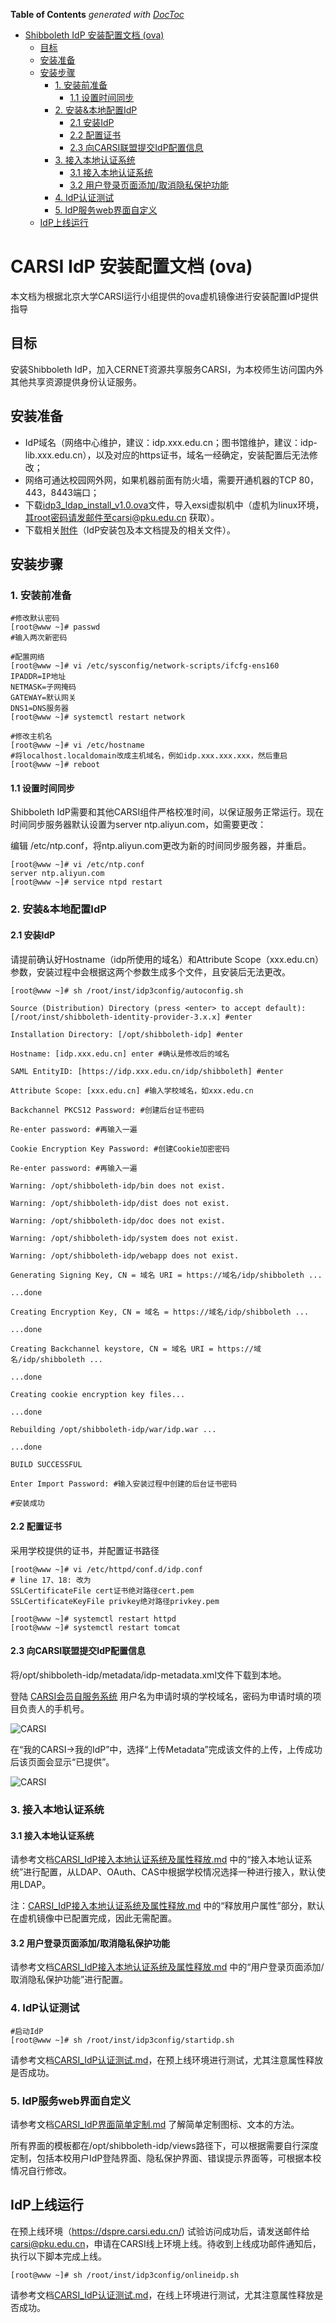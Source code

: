 <!-- START doctoc generated TOC please keep comment here to allow auto update -->
<!-- DON'T EDIT THIS SECTION, INSTEAD RE-RUN doctoc TO UPDATE -->
**Table of Contents**  *generated with [DocToc](https://github.com/thlorenz/doctoc)*

- [Shibboleth IdP 安装配置文档 (ova)](#shibboleth-idp-%E5%AE%89%E8%A3%85%E9%85%8D%E7%BD%AE%E6%96%87%E6%A1%A3-ova)
  - [目标](#%E7%9B%AE%E6%A0%87)
  - [安装准备](#%E5%AE%89%E8%A3%85%E5%87%86%E5%A4%87)
  - [安装步骤](#%E5%AE%89%E8%A3%85%E6%AD%A5%E9%AA%A4)
    - [1. 安装前准备](#1-%E5%AE%89%E8%A3%85%E5%89%8D%E5%87%86%E5%A4%87)
      - [1.1 设置时间同步](#11-%E8%AE%BE%E7%BD%AE%E6%97%B6%E9%97%B4%E5%90%8C%E6%AD%A5)
    - [2. 安装&本地配置IdP](#2-%E5%AE%89%E8%A3%85%E6%9C%AC%E5%9C%B0%E9%85%8D%E7%BD%AEidp)
      - [2.1 安装IdP](#21-%E5%AE%89%E8%A3%85idp)
      - [2.2 配置证书](#22-%E9%85%8D%E7%BD%AE%E8%AF%81%E4%B9%A6)
      - [2.3 向CARSI联盟提交IdP配置信息](#23-%E5%90%91carsi%E8%81%94%E7%9B%9F%E6%8F%90%E4%BA%A4idp%E9%85%8D%E7%BD%AE%E4%BF%A1%E6%81%AF)
    - [3. 接入本地认证系统](#3-%E6%8E%A5%E5%85%A5%E6%9C%AC%E5%9C%B0%E8%AE%A4%E8%AF%81%E7%B3%BB%E7%BB%9F)
      - [3.1 接入本地认证系统](#31-%E6%8E%A5%E5%85%A5%E6%9C%AC%E5%9C%B0%E8%AE%A4%E8%AF%81%E7%B3%BB%E7%BB%9F)
      - [3.2 用户登录页面添加/取消隐私保护功能](#32-%E7%94%A8%E6%88%B7%E7%99%BB%E5%BD%95%E9%A1%B5%E9%9D%A2%E6%B7%BB%E5%8A%A0%E5%8F%96%E6%B6%88%E9%9A%90%E7%A7%81%E4%BF%9D%E6%8A%A4%E5%8A%9F%E8%83%BD)
    - [4. IdP认证测试](#4-idp%E8%AE%A4%E8%AF%81%E6%B5%8B%E8%AF%95)
    - [5. IdP服务web界面自定义](#5-idp%E6%9C%8D%E5%8A%A1web%E7%95%8C%E9%9D%A2%E8%87%AA%E5%AE%9A%E4%B9%89)
  - [IdP上线运行](#idp%E4%B8%8A%E7%BA%BF%E8%BF%90%E8%A1%8C)

<!-- END doctoc generated TOC please keep comment here to allow auto update -->

 

# CARSI IdP 安装配置文档 (ova)



本文档为根据北京大学CARSI运行小组提供的ova虚机镜像进行安装配置IdP提供指导

## 目标

安装Shibboleth IdP，加入CERNET资源共享服务CARSI，为本校师生访问国内外其他共享资源提供身份认证服务。

## 安装准备

- IdP域名（网络中心维护，建议：idp.xxx.edu.cn；图书馆维护，建议：idp-lib.xxx.edu.cn），以及对应的https证书，域名一经确定，安装配置后无法修改；
- 网络可通达校园网外网，如果机器前面有防火墙，需要开通机器的TCP 80，443，8443端口；
- 下载[idp3_ldap_install_v1.0.ova](https://mgmt.carsi.edu.cn/frontend/web/docs/idp3_ldap_install_v1.0.ova)文件，导入exsi虚拟机中（虚机为linux环境，其root密码请发邮件至carsi@pku.edu.cn 获取）。
- 下载相关[附件](https://mgmt.carsi.edu.cn/frontend/web/docs/carsi-idp-installation-manual.zip)（IdP安装包及本文档提及的相关文件）。

## 安装步骤

### 1. 安装前准备

```
#修改默认密码
[root@www ~]# passwd
#输入两次新密码

#配置网络
[root@www ~]# vi /etc/sysconfig/network-scripts/ifcfg-ens160
IPADDR=IP地址
NETMASK=子网掩码
GATEWAY=默认网关
DNS1=DNS服务器
[root@www ~]# systemctl restart network

#修改主机名
[root@www ~]# vi /etc/hostname
#将localhost.localdomain改成主机域名，例如idp.xxx.xxx.xxx，然后重启
[root@www ~]# reboot
```



#### 1.1 设置时间同步

Shibboleth IdP需要和其他CARSI组件严格校准时间，以保证服务正常运行。现在时间同步服务器默认设置为server ntp.aliyun.com，如需要更改：

编辑 /etc/ntp.conf，将ntp.aliyun.com更改为新的时间同步服务器，并重启。

```
[root@www ~]# vi /etc/ntp.conf
server ntp.aliyun.com
[root@www ~]# service ntpd restart
```



### 2. 安装&本地配置IdP

#### 2.1 安装IdP
请提前确认好Hostname（idp所使用的域名）和Attribute Scope（xxx.edu.cn）参数，安装过程中会根据这两个参数生成多个文件，且安装后无法更改。

```
[root@www ~]# sh /root/inst/idp3config/autoconfig.sh

Source (Distribution) Directory (press <enter> to accept default): [/root/inst/shibboleth-identity-provider-3.x.x] #enter

Installation Directory: [/opt/shibboleth-idp] #enter

Hostname: [idp.xxx.edu.cn] enter #确认是修改后的域名

SAML EntityID: [https://idp.xxx.edu.cn/idp/shibboleth] #enter

Attribute Scope: [xxx.edu.cn] #输入学校域名，如xxx.edu.cn

Backchannel PKCS12 Password: #创建后台证书密码

Re-enter password: #再输入一遍

Cookie Encryption Key Password: #创建Cookie加密密码

Re-enter password: #再输入一遍

Warning: /opt/shibboleth-idp/bin does not exist.

Warning: /opt/shibboleth-idp/dist does not exist.

Warning: /opt/shibboleth-idp/doc does not exist.

Warning: /opt/shibboleth-idp/system does not exist.

Warning: /opt/shibboleth-idp/webapp does not exist.

Generating Signing Key, CN = 域名 URI = https://域名/idp/shibboleth ...

...done

Creating Encryption Key, CN = 域名 = https://域名/idp/shibboleth ...

...done

Creating Backchannel keystore, CN = 域名 URI = https://域名/idp/shibboleth ...

...done

Creating cookie encryption key files...

...done

Rebuilding /opt/shibboleth-idp/war/idp.war ...

...done

BUILD SUCCESSFUL

Enter Import Password: #输入安装过程中创建的后台证书密码

#安装成功
```



#### 2.2 配置证书

采用学校提供的证书，并配置证书路径

```
[root@www ~]# vi /etc/httpd/conf.d/idp.conf
# line 17、18: 改为
SSLCertificateFile cert证书绝对路径cert.pem
SSLCertificateKeyFile privkey绝对路径privkey.pem

[root@www ~]# systemctl restart httpd
[root@www ~]# systemctl restart tomcat
```



#### 2.3 向CARSI联盟提交IdP配置信息

将/opt/shibboleth-idp/metadata/idp-metadata.xml文件下载到本地。

登陆 [CARSI会员自服务系统](https://mgmt.carsi.edu.cn) 用户名为申请时填的学校域名，密码为申请时填的项目负责人的手机号。

![CARSI](/CARSI_IdP安装配置文档_ova.files/001.png)

在“我的CARSI->我的IdP”中，选择“上传Metadata”完成该文件的上传，上传成功后该页面会显示“已提供”。

![CARSI](/CARSI_IdP安装配置文档_ova.files/002.png)

### 3. 接入本地认证系统

#### 3.1 接入本地认证系统

请参考文档[CARSI_IdP接入本地认证系统及属性释放.md](CARSI_IdP接入本地认证系统及属性释放.md) 中的“接入本地认证系统”进行配置，从LDAP、OAuth、CAS中根据学校情况选择一种进行接入，默认使用LDAP。

注：[CARSI_IdP接入本地认证系统及属性释放.md](CARSI_IdP接入本地认证系统及属性释放.md) 中的“释放用户属性”部分，默认在虚机镜像中已配置完成，因此无需配置。

#### 3.2 用户登录页面添加/取消隐私保护功能

请参考文档[CARSI_IdP接入本地认证系统及属性释放.md](CARSI_IdP接入本地认证系统及属性释放.md) 中的“用户登录页面添加/取消隐私保护功能”进行配置。

### 4. IdP认证测试

```
#启动IdP
[root@www ~]# sh /root/inst/idp3config/startidp.sh
```

请参考文档[CARSI_IdP认证测试.md](CARSI_IdP认证测试.md)，在预上线环境进行测试，尤其注意属性释放是否成功。

### 5. IdP服务web界面自定义

请参考文档[CARSI_IdP界面简单定制.md](CARSI_IdP界面简单定制.md) 了解简单定制图标、文本的方法。

所有界面的模板都在/opt/shibboleth-idp/views路径下，可以根据需要自行深度定制，包括本校用户IdP登陆界面、隐私保护界面、错误提示界面等，可根据本校情况自行修改。

## IdP上线运行

在预上线环境（https://dspre.carsi.edu.cn/) 试验访问成功后，请发送邮件给 carsi@pku.edu.cn，申请在CARSI线上环境上线。待收到上线成功邮件通知后，执行以下脚本完成上线。

```
[root@www ~]# sh /root/inst/idp3config/onlineidp.sh
```

请参考文档[CARSI_IdP认证测试.md](CARSI_IdP认证测试.md)，在线上环境进行测试，尤其注意属性释放是否成功。

